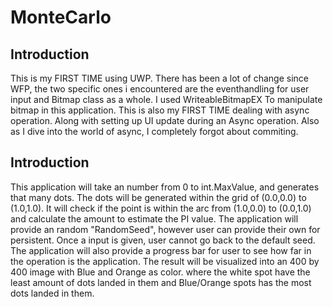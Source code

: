 # MonteCarlo

## Introduction
  This is my FIRST TIME using UWP. There has been a lot of change since WFP, the two specific ones i encountered are the eventhandling for user input and Bitmap class as a whole. I used WriteableBitmapEX To manipulate bitmap in this application.
  This is also my FIRST TIME dealing with async operation. Along with setting up UI update during an Async operation.
  Also as I dive into the world of async, I completely forgot about commiting.
  
  
  
## Introduction
  This application will take an number from 0 to int.MaxValue, and generates that many dots. The dots will be generated within the grid of (0.0,0.0) to (1.0,1.0). It will check if the point is within the arc from (1.0,0.0) to (0.0,1.0) and calculate the amount to estimate the PI value.
  The application will provide an random "RandomSeed", however user can provide their own for persistent. Once a input is given, user cannot go back to the default seed.
  The application will also provide a progress bar for user to see how far in the operation is the application. The result will be visualized into an 400 by 400 image with Blue and Orange as color. where the white spot have the least amount of dots landed in them and Blue/Orange spots has the most dots landed in them.
